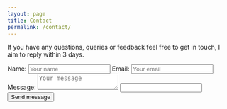 ```yaml
---
layout: page
title: Contact
permalink: /contact/
---
```


If you have any questions, queries or feedback feel free to get in touch, I aim to reply within 3 days.

<form action="https://formspree.io/&#0105;&#0110;&#0102;&#0111;&#0064;&#0115;&#0101;&#0097;&#0110;&#0104;&#0111;&#0108;&#0099;&#0114;&#0111;&#0102;&#0116;&#0046;&#0099;&#0111;&#0046;&#0117;&#0107;" method="POST">
    <label for="name">Name:</label>
    <input class="input" id="name" name="name" placeholder="Your name" type="text">
    <label for="email">Email:</label>
    <input class="input" id="email" name="_replyto" placeholder="Your email" type="email">
    <label for="message">Message:</label>
    <textarea class="input" id="message" name="message" placeholder="Your message"></textarea>
    <input class="hide" name="_gotcha" type="text">
    <input name="_next" type="hidden" value="https://seanholcroft.co.uk/thanks/">
    <input name="_subject" type="hidden" value="Contact Form [/contact/]">
    <input class="button" type="submit" value="Send message">
</form>